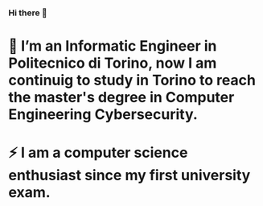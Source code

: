 ### Hi there 👋






# 🔭 I’m an Informatic Engineer in Politecnico di Torino, now I am continuig to study in Torino to reach the master's degree in Computer Engineering Cybersecurity.

# ⚡ I am a computer science enthusiast since my first university exam.

